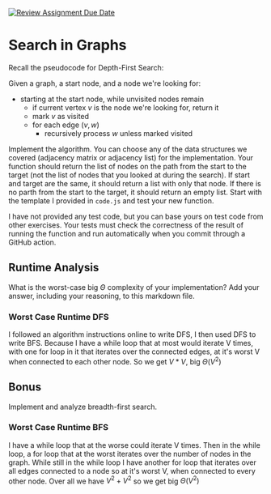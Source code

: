 [![Review Assignment Due Date](https://classroom.github.com/assets/deadline-readme-button-24ddc0f5d75046c5622901739e7c5dd533143b0c8e959d652212380cedb1ea36.svg)](https://classroom.github.com/a/M24O3lId)
# Search in Graphs

Recall the pseudocode for Depth-First Search:

Given a graph, a start node, and a node we're looking for:
- starting at the start node, while unvisited nodes remain
    - if current vertex $v$ is the node we're looking for, return it
    - mark $v$ as visited
    - for each edge $(v,w)$
        - recursively process $w$ unless marked visited

Implement the algorithm. You can choose any of the data structures we covered
(adjacency matrix or adjacency list) for the implementation. Your function
should return the list of nodes on the path from the start to the target (not
the list of nodes that you looked at during the search). If start and target are
the same, it should return a list with only that node. If there is no parth from
the start to the target, it should return an empty list. Start with the template
I provided in `code.js` and test your new function.

I have not provided any test code, but you can base yours on test code from
other exercises. Your tests must check the correctness of the result of running
the function and run automatically when you commit through a GitHub action.

## Runtime Analysis

What is the worst-case big $\Theta$ complexity of your implementation? Add your
answer, including your reasoning, to this markdown file.

### Worst Case Runtime DFS 
I followed an algorithm instructions online to write DFS, I then used DFS to write BFS. 
Because I have a while loop that at most would iterate V times, with one for loop in it that iterates over the connected edges, at it's worst V when connected to each other node. So we get $V * V$, big $\Theta(V^2)$

## Bonus

Implement and analyze breadth-first search.

### Worst Case Runtime BFS
I have a while loop that at the worse could iterate V times. Then in the while loop, a for loop that at the worst iterates over the number of nodes in the graph. While still in the while loop I have another for loop that iterates over all edges connected to a node so at it's worst V, when connected to every other node. Over all we have $V^2 + V^2$ so we get big $\Theta(V^2)$
